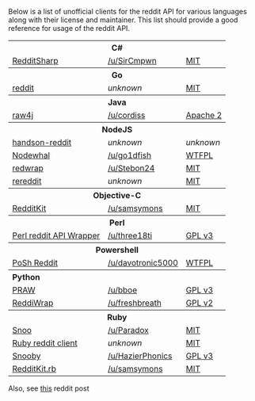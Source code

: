 Below is a list of unofficial clients for the reddit API for various languages along with their license and maintainer. This list should provide a good reference for usage of the reddit API.

<table>
<tbody>
    <tr>
        <th colspan="3">C#
    <tr>
        <td><a href="https://github.com/SirCmpwn/RedditSharp">RedditSharp</a>
        <td><a href="http://reddit.com/user/SirCmpwn">/u/SirCmpwn</a>
        <td><a href="http://opensource.org/licenses/MIT">MIT</a>
<tbody>
    <tr>
        <th colspan="3">Go
    <tr>
        <td><a href="https://github.com/jzelinskie/reddit">reddit</a>
        <td><i>unknown</i>
        <td><a href="http://opensource.org/licenses/MIT">MIT</a>
<tbody>
    <tr>
        <th colspan="3">Java
    <tr>
        <td><a href="https://github.com/corydissinger/raw4j">raw4j</a>
        <td><a href="http://www.reddit.com/user/cordiss">/u/cordiss</a>
        <td><a href="http://www.apache.org/licenses/LICENSE-2.0">Apache 2</a>
<tbody>
    <tr>
        <th colspan="3">NodeJS
    <tr>
        <td><a href="https://github.com/timisbusy/handson-reddit">handson-reddit</a>
        <td><i>unknown</i>
        <td><i>unknown</i>
    <tr>
        <td><a href="https://github.com/go1dfish/nodewhal">Nodewhal</a>
        <td><a href="http://www.reddit.com/user/go1dfish">/u/go1dfish</a>
        <td><a href="http://www.wtfpl.net/">WTFPL</a>
    <tr>
        <td><a href="https://github.com/Stebon24/redwrap">redwrap</a>
        <td><a href="http://www.reddit.com/user/Stebon24">/u/Stebon24</a>
        <td><a href="http://opensource.org/licenses/MIT">MIT</a>
    <tr>
        <td><a href="https://github.com/chuckpreslar/rereddit">rereddit</a>
        <td><i>unknown</i>
        <td><a href="http://opensource.org/licenses/MIT">MIT</a>
<tbody>
    <tr>
        <th colspan="3">Objective-C
    <tr>
        <td><a href="https://github.com/samsymons/RedditKit">RedditKit</a>
        <td><a href="http://www.reddit.com/user/samsymons">/u/samsymons</a>
        <td><a href="http://opensource.org/licenses/MIT">MIT</a>
<tbody>
    <tr>
        <th colspan="3">Perl
    <tr>
        <td><a href="https://github.com/three18ti/Reddit.pm">Perl reddit API Wrapper</a>
        <td><a href="http://www.reddit.com/user/three18ti">/u/three18ti</a>
        <td><a href="http://opensource.org/licenses/GPL-3.0">GPL v3</a>
<tbody>
    <tr>
        <th colspan="3">Powershell
    <tr>
        <td><a href="https://github.com/davotronic5000/PoSh_Reddit">PoSh Reddit</a>
        <td><a href="http://www.reddit.com/user/davotronic5000">/u/davotronic5000</a>
        <td><a href="http://www.wtfpl.net/">WTFPL</a>        
<tbody>
    <tr>
        <th colspan="3" style="text-align: left">Python
    <tr>
        <td><a href="https://github.com/praw-dev/praw">PRAW</a>
        <td><a href="http://www.reddit.com/user/bboe">/u/bboe</a>
        <td><a href="http://opensource.org/licenses/GPL-3.0">GPL v3</a>
    <tr>
        <td><a href="https://github.com/derv82/reddiwrap/">ReddiWrap</a>
        <td><a href="http://www.reddit.com/user/freshbreath">/u/freshbreath</a>
        <td><a href="http://opensource.org/licenses/GPL-2.0">GPL v2</a>
<tbody>
    <tr>
        <th colspan="3">Ruby
    <tr>
        <td><a href="https://github.com/paradox460/snoo">Snoo</a>
        <td><a href="http://www.reddit.com/user/Paradox">/u/Paradox</a>
        <td><a href="http://opensource.org/licenses/MIT">MIT</a>
    <tr>
        <td><a href="https://github.com/jamescook/RubyRedditAPI">Ruby reddit client</a>
        <td><i>unknown</i>
        <td><a href="http://opensource.org/licenses/MIT">MIT</a>
    <tr>
        <td><a href="https://github.com/andkerosine/snooby">Snooby</a>
        <td><a href="http://www.reddit.com/user/HazierPhonics">/u/HazierPhonics</a>
        <td><a href="http://opensource.org/licenses/GPL-3.0">GPL v3</a>
    <tr>
        <td><a href="https://github.com/samsymons/RedditKit.rb">RedditKit.rb</a>
        <td><a href="http://www.reddit.com/user/samsymons">/u/samsymons</a>
        <td><a href="http://opensource.org/licenses/MIT">MIT</a>
</table>

Also, see [this](http://www.reddit.com/r/redditdev/comments/nd521/list_of_existing_reddit_api_wrappers/) reddit post